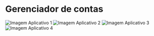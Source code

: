 # Gerenciador de contas

![Imagem Aplicativo 1](/assets/imagem1.jpeg)
![Imagem Aplicativo 2](/assets/imagem4.jpeg)
![Imagem Aplicativo 3](/assets/imagem2.jpeg)
![Imagem Aplicativo 4](/assets/imagem3.jpeg)

